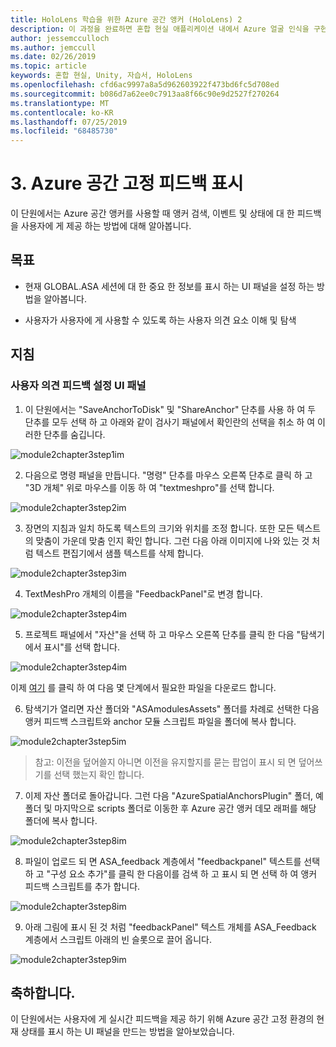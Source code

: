 ```yaml
---
title: HoloLens 학습을 위한 Azure 공간 앵커 (HoloLens) 2
description: 이 과정을 완료하면 혼합 현실 애플리케이션 내에서 Azure 얼굴 인식을 구현하는 방법을 이해할 수 있습니다.
author: jessemcculloch
ms.author: jemccull
ms.date: 02/26/2019
ms.topic: article
keywords: 혼합 현실, Unity, 자습서, HoloLens
ms.openlocfilehash: cfd6ac9997a8a5d962603922f473bd6fc5d708ed
ms.sourcegitcommit: b086d7a62ee0c7913aa8f66c90e9d2527f270264
ms.translationtype: MT
ms.contentlocale: ko-KR
ms.lasthandoff: 07/25/2019
ms.locfileid: "68485730"
---
```

# <a name="3-displaying-azure-spatial-anchor-feedback"></a>3. Azure 공간 고정 피드백 표시

이 단원에서는 Azure 공간 앵커를 사용할 때 앵커 검색, 이벤트 및 상태에 대 한 피드백을 사용자에 게 제공 하는 방법에 대해 알아봅니다.

## <a name="objectives"></a>목표

* 현재 GLOBAL.ASA 세션에 대 한 중요 한 정보를 표시 하는 UI 패널을 설정 하는 방법을 알아봅니다.

* 사용자가 사용자에 게 사용할 수 있도록 하는 사용자 의견 요소 이해 및 탐색

## <a name="instructions"></a>지침

### <a name="set-up-asa-feedback-ui-panel"></a>사용자 의견 피드백 설정 UI 패널

1. 이 단원에서는 "SaveAnchorToDisk" 및 "ShareAnchor" 단추를 사용 하 여 두 단추를 모두 선택 하 고 아래와 같이 검사기 패널에서 확인란의 선택을 취소 하 여 이러한 단추를 숨깁니다.
   

![module2chapter3step1im](images/module2chapter3step1im.PNG)

2. 다음으로 명령 패널을 만듭니다. "명령" 단추를 마우스 오른쪽 단추로 클릭 하 고 "3D 개체" 위로 마우스를 이동 하 여 "textmeshpro"를 선택 합니다.

![module2chapter3step2im](images/module2chapter3step2im.PNG)

3. 장면의 지침과 일치 하도록 텍스트의 크기와 위치를 조정 합니다. 또한 모든 텍스트의 맞춤이 가운데 맞춤 인지 확인 합니다. 그런 다음 아래 이미지에 나와 있는 것 처럼 텍스트 편집기에서 샘플 텍스트를 삭제 합니다.

![module2chapter3step3im](images/module2chapter3step3im.PNG)

4. TextMeshPro 개체의 이름을 "FeedbackPanel"로 변경 합니다.
   

![module2chapter3step4im](images/module2chapter3step4im.PNG)

5. 프로젝트 패널에서 "자산"을 선택 하 고 마우스 오른쪽 단추를 클릭 한 다음 "탐색기에서 표시"를 선택 합니다.
   

![module2chapter3step4im](images/module2chapter3step5im.PNG)

이제 [여기](https://onedrive.live.com/?authkey=%21ABXEC8PvyQu8Qd8&id=5B7335C4342BCB0E%21395636&cid=5B7335C4342BCB0E) 를 클릭 하 여 다음 몇 단계에서 필요한 파일을 다운로드 합니다.

6. 탐색기가 열리면 자산 폴더와 "ASAmodulesAssets" 폴더를 차례로 선택한 다음 앵커 피드백 스크립트와 anchor 모듈 스크립트 파일을 폴더에 복사 합니다. 

![module2chapter3step5im](images/module2chapter3step6im.PNG)

> 참고: 이전을 덮어쓸지 아니면 이전을 유지할지를 묻는 팝업이 표시 되 면 덮어쓰기를 선택 했는지 확인 합니다.

7. 이제 자산 폴더로 돌아갑니다. 그런 다음 "AzureSpatialAnchorsPlugin" 폴더, 예 폴더 및 마지막으로 scripts 폴더로 이동한 후 Azure 공간 앵커 데모 래퍼를 해당 폴더에 복사 합니다. 

![module2chapter3step8im](images/module2chapter3step7im.PNG)

8. 파일이 업로드 되 면 ASA_feedback 계층에서 "feedbackpanel" 텍스트를 선택 하 고 "구성 요소 추가"를 클릭 한 다음이를 검색 하 고 표시 되 면 선택 하 여 앵커 피드백 스크립트를 추가 합니다. 

![module2chapter3step8im](images/module2chapter3step8im.PNG)

9. 아래 그림에 표시 된 것 처럼 "feedbackPanel" 텍스트 개체를 ASA_Feedback 계층에서 스크립트 아래의 빈 슬롯으로 끌어 옵니다. 

![module2chapter3step9im](images/module2chapter3step9im.PNG)

## <a name="congratulations"></a>축하합니다.

이 단원에서는 사용자에 게 실시간 피드백을 제공 하기 위해 Azure 공간 고정 환경의 현재 상태를 표시 하는 UI 패널을 만드는 방법을 알아보았습니다.


